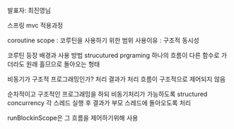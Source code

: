 발표자: 최진영님


스프링 mvc 적용과정

coroutine scope : 코루틴을 사용하기 위한 범위
사용이유 : 구조적 동시성

코루틴 등장 배경과 사용 방법
strucutured prgraming
하나의 흐름이 다른 함수로 가더라도 원래 흘므으로 돌아오는 형태

비동기가 구조적 프로그래밍인가?
처리 결과가 처리 흐름이 구조적으로 제어되지 않음

순차적이고 구조적인 프로그래밍을 하되 비동기처리가 가능하도록 structured concurrency 
각 스레드 실행 후 결과가 부모 스레드에 돌아오도록 처리

runBlockinScope은 그 흐름을 제어하기위해 사용

